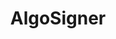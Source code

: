 ---
title: "AlgoSigner"
description: "AlgoSign lets users approve and sign transactions that are generated by Algorand dApp applications. It is available as a Chrome extension. In this full documentation for AlgoSign, you will find all the information you need to use this open-source, security audited, Algorand wallet browser extension."
type: "starter-kits"
category: "Algorand Wallet"
difficulty: "Basic"
summary: "Find all of the information about AlgoSign in this full documentation"
file_path: ""
image: "https://assets-global.website-files.com/5e39e095596498a8b9624af1/5ffca6e3e0d8ad9231cc2af6_Portfolio-course---final.png"
link: "https://github.com/PureStake/algosigner"
status: "open"
---